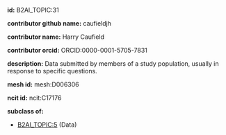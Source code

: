 **id:** B2AI_TOPIC:31

**contributor github name:** caufieldjh

**contributor name:** Harry Caufield

**contributor orcid:** ORCID:0000-0001-5705-7831

**description:** Data submitted by members of a study population, usually in response to specific questions.

**mesh id:** mesh:D006306

**ncit id:** ncit:C17176

**subclass of:**

- [B2AI_TOPIC:5](../topics/Data.markdown) (Data)
